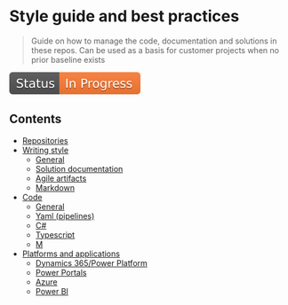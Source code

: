 # Style guide and best practices


> Guide on how to manage the code, documentation and solutions in these repos.
> Can be used as a basis for customer projects when no prior baseline exists

![In progress](assets/Status-InProgress.svg)

## Contents

- [Repositories](repositories/repositories.md)
- [Writing style](writing/writing-style.md)
	- [General](writing/general/general.md)
	- [Solution documentation](writing/solutions/solutions.md)
	- [Agile artifacts](writing/agile/agile.md)
	- [Markdown](writing/markdown/markdown.md)
- [Code](code/code.md)
	- [General](code/general/general.md)
	- [Yaml (pipelines)](code/yaml/yaml.md)
	- [C#](code/csharp/csharp.md)
	- [Typescript](code/typescript/typescript.md)
	- [M](code/m/m.md)
- [Platforms and applications](platforms/platforms-and-applications.md)
	- [Dynamics 365/Power Platform](platforms/power-platform/power-platform.md)
	- [Power Portals](platforms/power-portals/power-portals.md)
	- [Azure](platforms/azure/azure.md)
	- [Power BI](platforms/power-bi/power-bi.md)
